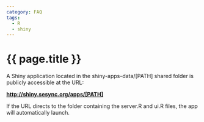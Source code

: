 ```yaml
---
category: FAQ
tags:
  - R
  - shiny
---
```


# {{ page.title }}

A Shiny application located in the shiny-apps-data/[PATH] shared folder is publicly accessible at the URL:

__http://shiny.sesync.org/apps/[PATH]__

If the URL directs to the folder containing the server.R and ui.R files, the app will automatically launch.
